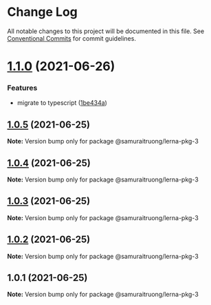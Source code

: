 # Change Log

All notable changes to this project will be documented in this file.
See [Conventional Commits](https://conventionalcommits.org) for commit guidelines.

# [1.1.0](https://github.com/samuraitruong/lerna-workspace/compare/@samuraitruong/lerna-pkg-3@1.0.5...@samuraitruong/lerna-pkg-3@1.1.0) (2021-06-26)


### Features

* migrate to typescript ([1be434a](https://github.com/samuraitruong/lerna-workspace/commit/1be434a1c63cf779bab1dcdd10cb3faed5625e0c))





## [1.0.5](https://github.com/samuraitruong/lerna-workspace/compare/@samuraitruong/lerna-pkg-3@1.0.4...@samuraitruong/lerna-pkg-3@1.0.5) (2021-06-25)

**Note:** Version bump only for package @samuraitruong/lerna-pkg-3





## [1.0.4](https://github.com/samuraitruong/lerna-workspace/compare/@samuraitruong/lerna-pkg-3@1.0.3...@samuraitruong/lerna-pkg-3@1.0.4) (2021-06-25)

**Note:** Version bump only for package @samuraitruong/lerna-pkg-3





## [1.0.3](https://github.com/samuraitruong/lerna-workspace/compare/@samuraitruong/lerna-pkg-3@1.0.2...@samuraitruong/lerna-pkg-3@1.0.3) (2021-06-25)

**Note:** Version bump only for package @samuraitruong/lerna-pkg-3





## [1.0.2](https://github.com/samuraitruong/lerna-workspace/compare/@samuraitruong/lerna-pkg-3@1.0.1...@samuraitruong/lerna-pkg-3@1.0.2) (2021-06-25)

**Note:** Version bump only for package @samuraitruong/lerna-pkg-3





## 1.0.1 (2021-06-25)

**Note:** Version bump only for package @samuraitruong/lerna-pkg-3
